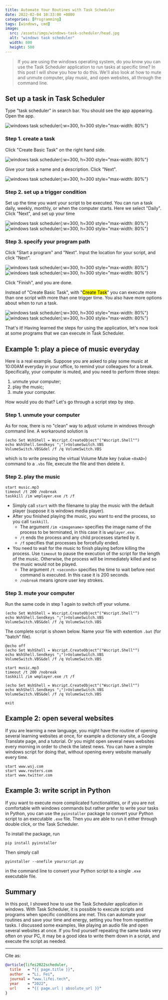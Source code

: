 ```yaml
---
title: Automate Your Routines with Task Scheduler
date: 2022-02-04 10:33:00 +0800
categories: [Programming]
tags: [windows, cmd]
image:
  src: /assets/imgs/windows-task-scheduler/head.jpg
  alt: "windows task scheduler"
  width: 800
  height: 500
---
```


> If you are using the windows operating system, do you know you can use the Task Scheduler application to run tasks at specific time? In this post I will show you how to do this. We'll also look at how to mute and unmute computer, play music, and open websites, all through the command line.

## Set up a task in Task Scheduler

Type "task scheduler" in search bar. You should see the app appearing. Open the app.

![windows task scheduler](/assets/imgs/windows-task-scheduler/1.png){:w=300, h=300 style="max-width: 80%"}

### Step 1. create a task

Click "Create Basic Task" on the right hand side.

![windows task scheduler](/assets/imgs/windows-task-scheduler/1.start.jpg){:w=300, h=300 style="max-width: 80%"}

Give your task a name and a description. Click "Next".

![windows task scheduler](/assets/imgs/windows-task-scheduler/2.png){:w=300, h=300 style="max-width: 80%"}

### Step 2. set up a trigger condition

Set up the time you want your script to be executed. You can run a task daily, weekly, monthly, or when the computer starts. Here we select "Daily". Click "Next", and set up your time

![windows task scheduler](/assets/imgs/windows-task-scheduler/3.png){:w=300, h=300 style="max-width: 80%"}
![windows task scheduler](/assets/imgs/windows-task-scheduler/4.png){:w=300, h=300 style="max-width: 80%"}

### Step 3. specify your program path

Click "Start a program" and "Next". Input the location for your script, and click "Next".

![windows task scheduler](/assets/imgs/windows-task-scheduler/5.png){:w=300, h=300 style="max-width: 80%"}
![windows task scheduler](/assets/imgs/windows-task-scheduler/6.png){:w=300, h=300 style="max-width: 80%"}

Click "Finish", and you are done.

Instead of "Create Basic Task", with "<mark>Create Task</mark>" you can execute more than one script with more than one trigger time. You also have more options about when to run a task.

![windows task scheduler](/assets/imgs/windows-task-scheduler/triggers.png){:w=300, h=300 style="max-width: 80%"}
![windows task scheduler](/assets/imgs/windows-task-scheduler/actions.png){:w=300, h=300 style="max-width: 80%"}

That's it! Having learned the steps for using the application, let's now look at some programs that we can execute in Task Scheduler. 

## Example 1: play a piece of music everyday

Here is a real example. Suppose you are asked to play some music at 10:00AM everyday in your office, to remind your colleagues for a break. Specifically, your computer is muted, and you need to perform three steps:

1. unmute your computer;
2. play the music;
3. mute your computer.

How would you do that? Let's go through a script step by step.

### Step 1. unmute your computer

As for now, there is no "clean" way to adjust volume in windows through command line. A workaround solution is

```shell
(echo Set WshShell = Wscript.CreateObject^("Wscript.Shell"^) 
echo WshShell.Sendkeys "¡­")>VolumeSwitch.VBS 
VolumeSwitch.VBS&del /f /q VolumeSwitch.VBS
```

which is to write pressing the virtual Volume Mute key (value `<0xAD>`) command to a `.vbs` file, execute the file and then delete it.

### Step 2. play the music

```shell
start music.mp3
timeout /t 200 /nobreak
taskkill /im wmplayer.exe /t /f
```

- Simply call `start` with the filename to play the music with the default player (suppose it is windows media player). 
- After you finished playing the music, you want to end the process, so you call `taskkill`. 
  - The argument `/im <imagename>` specifies the image name of the process to be terminated, in this case it is `wmplayer.exe`. 
  - `/t` ends the process and any child processes started by it. 
  - `/f` specifies that processes be forcefully ended.
- You need to wait for the music to finish playing before killing the process. Use `timeout` to pause the execution of the script for the length of the music. Otherwise, the process will be immediately killed and so the music would not be played.
  - The argument `/t <seconds>` specifies the time to wait before next command is executed. In this case it is 200 seconds.
  - `/nobreak` means ignore user key strokes.

### Step 3. mute your computer

Run the same code in step 1 again to switch off your volume.

```shell
(echo Set WshShell = Wscript.CreateObject^("Wscript.Shell"^) 
echo WshShell.Sendkeys "¡­")>VolumeSwitch.VBS 
VolumeSwitch.VBS&del /f /q VolumeSwitch.VBS
```

The complete script is shown below. Name your file with extention `.bat` (for "batch" file).

```shell
@echo off 
(echo Set WshShell = Wscript.CreateObject^("Wscript.Shell"^) 
echo WshShell.Sendkeys "¡­")>VolumeSwitch.VBS 
VolumeSwitch.VBS&del /f /q VolumeSwitch.VBS

start music.mp3
timeout /t 200 /nobreak
taskkill /im wmplayer.exe /t /f

(echo Set WshShell = Wscript.CreateObject^("Wscript.Shell"^) 
echo WshShell.Sendkeys "¡­")>VolumeSwitch.VBS 
VolumeSwitch.VBS&del /f /q VolumeSwitch.VBS

exit
```

## Example 2: open several websites

If you are learning a new language, you might have the routine of opening several learning websites at once, for example a dictionary site, a Google Translate page, and a tutorial. Or you might open several news websites every morning in order to check the latest news. You can have a simple windows script for doing that, without opening every website manually every time.

```shell
start www.wsj.com
start www.reuters.com
start www.twitter.com
``` 

## Example 3: write script in Python

If you want to execute more complicated functionalities, or if you are not comfortable with windows commands but rather prefer to write your tasks in Python, you can use the `pyinstaller` package to convert your Python script to an executable `.exe` file. Then you are able to run it either through double click, or the Task Scheduler. 

To install the package, run

```shell
pip install pyinstaller
```

Then simply call

```shell
pyinstaller --onefile yourscript.py
```

in the command line to convert your Python script to a  single `.exe` executable file.

## Summary

In this post, I showed how to use the Task Scheduler application in windows. With Task Scheduler, it is possible to execute scripts and programs when specific conditions are met. This can automate your routines and save your time and energy, setting you free from repetitive tasks. I discussed some examples, like playing an audio file and open several websites at once. If you find yourself repeating the same tasks very often on your PC, it may be a good idea to write them down in a script, and execute the script as needed.

<hr>
Cite as:

```bibtex
@article{lifei2022scheduler,
  title   = "{{ page.title }}",
  author  = "Li, Fei",
  journal = "www.lifei.tech",
  year    = "2022",
  url     = "{{ page.url | absolute_url }}"
}
```